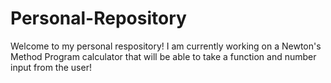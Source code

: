 # Personal-Repository
Welcome to my personal respository!
I am currently working on a Newton's Method Program calculator that will be able to take a function and number input from the user!
